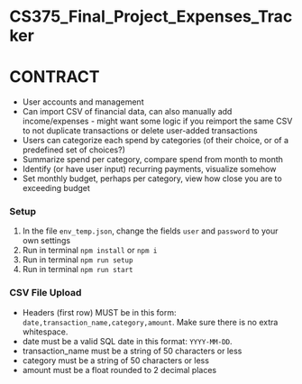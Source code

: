# CS375_Final_Project_Expenses_Tracker

# CONTRACT

- User accounts and management
- Can import CSV of financial data, can also manually add income/expenses - might want some logic if you reimport the same CSV to not duplicate transactions or delete user-added transactions
- Users can categorize each spend by categories (of their choice, or of a predefined set of choices?)
- Summarize spend per category, compare spend from month to month
- Identify (or have user input) recurring payments, visualize somehow
- Set monthly budget, perhaps per category, view how close you are to exceeding budget

### Setup
1. In the file `env_temp.json`, change the fields `user` and `password` to your own settings
2. Run in terminal `npm install` or `npm i`
3. Run in terminal `npm run setup`
4. Run in terminal `npm run start`

### CSV File Upload
- Headers (first row) MUST be in this form: `date,transaction_name,category,amount`. Make sure there is no extra whitespace.
- date must be a valid SQL date in this format: `YYYY-MM-DD`.
- transaction_name must be a string of 50 characters or less
- category must be a string of 50 characters or less
- amount must be a float rounded to 2 decimal places
